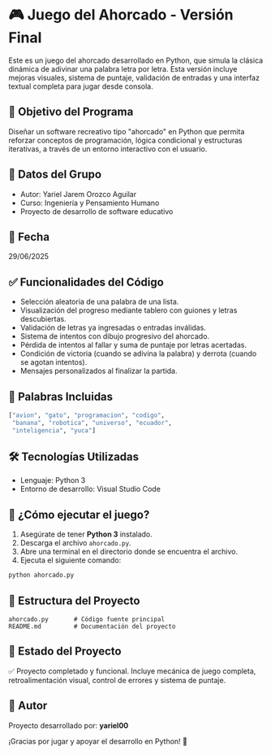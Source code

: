 # 🎮 Juego del Ahorcado - Versión Final

Este es un juego del ahorcado desarrollado en Python, que simula la clásica dinámica de adivinar una palabra letra por letra. Esta versión incluye mejoras visuales, sistema de puntaje, validación de entradas y una interfaz textual completa para jugar desde consola.

## 🎯 Objetivo del Programa
Diseñar un software recreativo tipo "ahorcado" en Python que permita reforzar conceptos de programación, lógica condicional y estructuras iterativas, a través de un entorno interactivo con el usuario.

## 👥 Datos del Grupo
- Autor: Yariel Jarem Orozco Aguilar
- Curso: Ingeniería y Pensamiento Humano
- Proyecto de desarrollo de software educativo

## 📅 Fecha
29/06/2025

## ✅ Funcionalidades del Código
- Selección aleatoria de una palabra de una lista.
- Visualización del progreso mediante tablero con guiones y letras descubiertas.
- Validación de letras ya ingresadas o entradas inválidas.
- Sistema de intentos con dibujo progresivo del ahorcado.
- Pérdida de intentos al fallar y suma de puntaje por letras acertadas.
- Condición de victoria (cuando se adivina la palabra) y derrota (cuando se agotan intentos).
- Mensajes personalizados al finalizar la partida.

## 🧠 Palabras Incluidas

```python
["avion", "gato", "programacion", "codigo",
 "banana", "robotica", "universo", "ecuador",
 "inteligencia", "yuca"]
```

## 🛠️ Tecnologías Utilizadas
- Lenguaje: Python 3
- Entorno de desarrollo: Visual Studio Code

## 🚀 ¿Cómo ejecutar el juego?

1. Asegúrate de tener **Python 3** instalado.
2. Descarga el archivo `ahorcado.py`.
3. Abre una terminal en el directorio donde se encuentra el archivo.
4. Ejecuta el siguiente comando:

```bash
python ahorcado.py
```

## 📄 Estructura del Proyecto

```
ahorcado.py       # Código fuente principal
README.md         # Documentación del proyecto
```

## 🧾 Estado del Proyecto
✅ Proyecto completado y funcional. Incluye mecánica de juego completa, retroalimentación visual, control de errores y sistema de puntaje.

## 👤 Autor
Proyecto desarrollado por: **yariel00**

¡Gracias por jugar y apoyar el desarrollo en Python! 🐍
